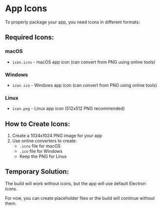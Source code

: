 # App Icons

To properly package your app, you need icons in different formats:

## Required Icons:

### macOS
- `icon.icns` - macOS app icon (can convert from PNG using online tools)

### Windows  
- `icon.ico` - Windows app icon (can convert from PNG using online tools)

### Linux
- `icon.png` - Linux app icon (512x512 PNG recommended)

## How to Create Icons:

1. Create a 1024x1024 PNG image for your app
2. Use online converters to create:
   - `.icns` file for macOS
   - `.ico` file for Windows
   - Keep the PNG for Linux

## Temporary Solution:
The build will work without icons, but the app will use default Electron icons.

For now, you can create placeholder files or the build will continue without them. 